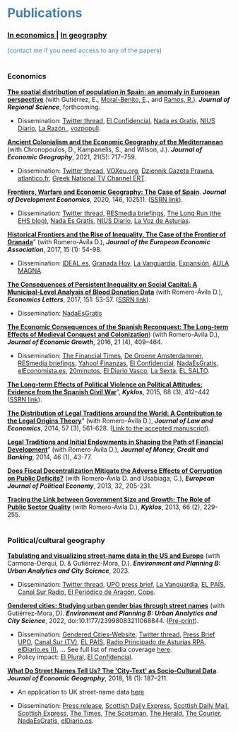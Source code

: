 # <span style="color:steelblue"> Publications </span> 
### <a href="#econ"> In economics </a>  | <a href="#cultgeo"> In geography </a>
<span style="color:steelblue"> (contact me if you need access to any of the papers) </span>
<br /> 
<br /> 
### <span style="color:steelblue"> <a id="econ">Economics</a> </span>

[**The spatial distribution of population in Spain: an anomaly in European perspective**](https://onlinelibrary.wiley.com/doi/full/10.1111/jors.12638) (with Gutiérrez, E., [Moral-Benito, E](https://moralbenito.weebly.com/)., and [Ramos, R.](http://www.robertoramosm.eu/)). ***Journal of Regional Science***, forthcoming. 

* Dissemination: [Twitter thread](https://twitter.com/OtoPeralias/status/1633040749150216192), [El Confidencial](https://www.elconfidencial.com/espana/2023-03-16/espana-vacia-no-estuvo-llena-excepcionalidad_3592855), [Nada es Gratis](https://nadaesgratis.es/admin/spain-is-different-la-anomalia-espanola-en-la-distribucion-espacial-de-la-poblacion), [NIUS Diario](https://www.niusdiario.es/sociedad/anomalia-europea-espana-vacia-origen-reconquista-causa-poblacion-baja-densidad_18_3006420026.html), [La Razón.](https://www.larazon.es/economia/20210110/6jbova3gyvbcxggjmzc3vhswai.html), [vozpopuli](https://www.vozpopuli.com/opinion/ciudad-quince-minutos-ya-existe.html).

[**Ancient Colonialism and the Economic Geography of the Mediterranean**](https://academic.oup.com/joeg/advance-article/doi/10.1093/jeg/lbaa028/6043095?guestAccessKey=5df7fe12-7201-488b-a282-a9b02ee0a328) (with Chronopoulos, D., Kampanelis, S., and Wilson, J.). ***Journal of Economic Geography***, 2021, 21(5): 717–759.

* Dissemination: [Twitter thread](https://twitter.com/OtoPeralias/status/1343498604972044291), [VOXeu.org](https://voxeu.org/article/economic-impact-ancient-colonisation), [Dziennik Gazeta Prawna](https://biznes.gazetaprawna.pl/artykuly/8079833,determinizm-w-historii-kolonizacja-wos.html), [atlantico.fr](https://atlantico.fr/article/decryptage/grecs-etrusques-pheniciens---quand-l-impact-de-colonisations-multimillenaires-se-revele-positif-aujourd-hui-pour-les-zones-concernees-daniel-oto-peralias), [Greek National TV Channel ERT](https://youtu.be/lAYjRQwB-F4).

[**Frontiers, Warfare and Economic Geography: The Case of Spain**](https://doi.org/10.1016/j.jdeveco.2020.102511). ***Journal of Development Economics***, 2020, 146, 102511. ([SSRN link](https://papers.ssrn.com/sol3/papers.cfm?abstract_id=2930860)).

* Dissemination: [Twitter thread](https://twitter.com/OtoPeralias/status/1270290096105938946), [RESmedia briefings](https://www.res.org.uk/resources-page/medieval-origins-of-spain--s-economic-geography.html), [The Long Run (the EHS blog)](https://ehsthelongrun.net/2018/05/22/medieval-origins-of-spains-economic-geography/), [Nada Es Gratis](https://nadaesgratis.es/admin/las-raices-historicas-de-los-patrones-de-poblamiento-en-espana), [NIUS Diario](https://www.niusdiario.es/sociedad/anomalia-europea-espana-vacia-origen-reconquista-causa-poblacion-baja-densidad_18_3006420026.html), [La Voz de Asturias](https://www.lavozdeasturias.es/noticia/asturias/2020/09/18/influyo-reconquista-densidad-poblacion-asturias/00031600450243951465609.htm).

[**Historical Frontiers and the Rise of Inequality. The Case of the Frontier of Granada**](https://doi.org/10.1093/jeea/jvw004)” (with Romero-Ávila D.), ***Journal of the European Economic Association***, 2017, 15 (1): 54-98.

* Dissemination: [IDEAL.es](https://www.ideal.es/granada/201702/16/estudio-dice-frontera-reino-20170216181445.html), [Granada Hoy](https://www.granadahoy.com/vivir/desigual-herencia-BReino-NazariB_0_1112588801.html), [La Vanguardia](https://www.lavanguardia.com/local/sevilla/20170216/4273534379/estudio-constata-frontera-reino-de-granada-genero-desigualdades-en-andalucia.html), [Expansión](https://drive.google.com/file/d/17oZomPe-HTcHzFBLk7JRmagiX4Oq5vSj/view?usp=sharing), [AULA MAGNA](https://www.aulamagna.com.es/analizan-los-efectos-de-la-frontera-de-granada/).

[**The Consequences of Persistent Inequality on Social Capital: A Municipal-Level Analysis of Blood Donation Data**](https://doi.org/10.1016/j.econlet.2016.11.037) (with Romero-Ávila D.), ***Economics Letters***, 2017, 151: 53-57. ([SSRN link](https://papers.ssrn.com/sol3/papers.cfm?abstract_id=2876530)).

* Dissemination: [NadaEsGratis](https://nadaesgratis.es/admin/desigualdad-y-capital-social)

[**The Economic Consequences of the Spanish Reconquest: The Long-term Effects of Medieval Conquest and Colonization**](https://link.springer.com/epdf/10.1007/s10887-016-9132-9?author_access_token=IS7RoBJm31_HDLgtHrAGHfe4RwlQNchNByi7wbcMAY4GJZuXH_mmfoR4foSqObl9AulgYLLhpDsZj6_1tt7NIV4B8u7cnpUacOjDCUS4P3nCleZ7RNQT9DJK5P0nD9eYk2MGSQ_AGObuSx2rt4E2jQ%3D%3D)) (with Romero-Ávila D.), ***Journal of Economic Growth***, 2016, 21 (4), 409–464.

* Dissemination: [The Financial Times](https://www.ft.com/content/a5d5cca8-ef6f-11e5-aff5-19b4e253664a#axzz43q3m2uSV), [De Groene Amsterdammer](https://www.groene.nl/artikel/de-grootgrondbezitters-houden-zuid-spanje-arm), [RESmedia briefings](https://www.res.org.uk/resources-page/deep-historical-roots-of-modern-inequality--how-the-reconquista-still--shapes-spain--s-economy.html), [Yahoo! Finanzas](https://es.finance.yahoo.com/noticias/la-reconquista-sur-mas-pobre-que-el-norte-105717775.html), [El Confidencial](https://www.elconfidencial.com/economia/2019-10-24/desigualdad-economica-espanola-reconquista-614_2295091/), [NadaEsGratis](https://nadaesgratis.es/fran-beltran/instituciones-desigualdad-y-desarrollo-economico-en-el-muy-largo-plazo-edicion-espanola), [elEconomista.es](https://www.eleconomista.es/espana/noticias/7675741/06/16/Un-estudio-de-la-UPO-establece-que-las-diferencias-provinciales-de-renta-en-Espana-provienen-de-la-Reconquista.html), [20minutos](https://www.20minutos.es/noticia/2786877/0/estudio-upo-establece-que-diferencias-provinciales-renta-espana-provienen-reconquista/), [El Diario Vasco](https://blogs.diariovasco.com/ekonomiaren-plaza/2017/03/07/las-diferencias-de-renta-entre-las-comunidades-autonomas-y-la-velocidad-de-la-reconquista/), [La Sexta](https://www.lasexta.com/noticias/nacional/elecciones-andalucia/economia-divide-dos-espanas-que-estan-andalucia-pueblos-mas-pobres_202206046299d0621d1a9700019dc7e4.html), [EL SALTO](https://www.elsaltodiario.com/analisis/juan-laborda-razones-historicas-actual-desigualdad-renta-espana).

[**The Long-term Effects of Political Violence on Political Attitudes: Evidence from the Spanish Civil War**](https://doi.org/10.1111/kykl.12089)”, ***Kyklos***, 2015, 68 (3), 412–442 ([SSRN link](https://papers.ssrn.com/sol3/papers.cfm?abstract_id=2597118)).

[**The Distribution of Legal Traditions around the World: A Contribution to the Legal Origins Theory**](https://www.jstor.org/stable/10.1086/676556)” (with Romero-Ávila D.), ***Journal of Law and Economics***, 2014, 57 (3), 561-628. ([Link to the accepted manuscript)](https://research-repository.st-andrews.ac.uk/handle/10023/7408).

[**Legal Traditions and Initial Endowments in Shaping the Path of Financial Development**](https://onlinelibrary.wiley.com/doi/pdf/10.1111/jmcb.12097)” (with Romero-Ávila D.), ***Journal of Money, Credit and Banking***, 2014, 46 (1), 43-77.

[**Does Fiscal Decentralization Mitigate the Adverse Effects of Corruption on Public Deficits?**](https://doi.org/10.1016/j.ejpoleco.2013.07.005 "Persistent link using digital object identifier") (with Romero-Ávila D. and Usabiaga, C.), ***European Journal of Political Economy***, 2013, 32, 205-231.

[**Tracing the Link between Government Size and Growth: The Role of Public Sector Quality**](https://doi.org/10.1111/kykl.12019) (with Romero-Ávila D.), ***Kyklos***, 2013, 66 (2), 229-255.
<br /> 
<br /> 

### <span style="color:steelblue"> <a id="cultgeo">Political/cultural geography</a> </span>

[**Tabulating and visualizing street-name data in the US and Europe**](https://journals.sagepub.com/doi/10.1177/23998083231190711) (with Carmona-Derqui, D. & Gutiérrez-Mora, D.). ***Environment and Planning B: Urban Analytics and City Science***, 2023. 

* Dissemination: [Twitter thread](https://twitter.com/OtoPeralias/status/1618144217980895238), [UPO press brief](https://www.upo.es/upotec/contenidos/noticias/2023/feb/07/investigadores-de-la-upo-crean-un-portal-web-para-/), [La Vanguardia](https://www.lavanguardia.com/local/sevilla/20230203/8730695/investigadores-upo-crean-portal-web-visualizar-nombres-calles-espana-europa-eeuu.html), [EL PAÍS](https://elpais.com/tecnologia/2023-03-01/los-nombres-de-las-calles-nos-retratan-muchas-virgenes-santos-y-nobles-poca-ciencia-y-menos-mujeres-que-hombres.html), [Canal Sur Radio](https://youtu.be/_imh_ciU05g), [El Periódico de Aragón](https://www.elperiodicodearagon.com/aragon/2023/03/02/reflejado-aragon-callejero-espanol-europeo-83986293.html), [Cope](https://www.cope.es/actualidad/espana/noticias/mapa-interactivo-permite-ver-calle-cambiado-nombre-largo-historia-como-llamaba-20230302_2582303).

[**Gendered cities: Studying urban gender bias through street names**](https://doi.org/10.1177/23998083211068844) (with Gutiérrez-Mora, D). ***Environment and Planning B: Urban Analytics and City Science***, 2022, doi:10.1177/23998083211068844. ([Pre-print](https://osf.io/b9n4k/)).

* Dissemination: [Gendered Cities-Website](https://en.stnameslab.com/gendered-cities/), [Twitter thread](https://twitter.com/OtoPeralias/status/1368181433886535688), [Press Brief UPO](https://www.upo.es/diario/ciencia/2022/09/el-callejero-espanol-radiografiado-solo-un-127-de-las-calles-tiene-nombre-de-mujer/), [Canal Sur (TV)](https://youtu.be/lpULSbgtWjM), [EL PAÍS](https://elpais.com/ciencia/2021-06-30/el-machismo-esta-en-las-calles.html), [Radio Principado de Asturias RPA](https://youtu.be/SCiFa6zMKjU), [elDiario.es (I)](https://www.eldiario.es/andalucia/radiografia-callejero-espanol-12-7-calles-nombre-mujer_1_9543698.html), ... See full list of media coverage [here](https://en.stnameslab.com/media-coverage/).
* Policy impact: [El Plural](https://www.elplural.com/politica/espana/psoe-presentara-valencia-apuesta-urbanismo-genero-callejero-igualitario_309249102), [El Confidencial](https://www.elconfidencial.com/espana/2023-04-13/psoe-paridad-callejeros-programa-electoral_3610334/).

[**What Do Street Names Tell Us? The 'City-Text' as Socio-Cultural Data**](https://doi.org/10.1093/jeg/lbx030). ***Journal of Economic Geography***, 2018, 18 (1): 187–211.  

* An application to UK street-name data [here](https://papers.ssrn.com/sol3/papers.cfm?abstract_id=3063381)

* Dissemination: [Press release](https://news.st-andrews.ac.uk/archive/street-names-indicate-how-scottish-you-feel/), [Scottish Daily Express](https://www.express.co.uk/scotland/880107/Street-name-Scotland-research-academics), [Scottish Daily Mail](https://www.pressreader.com/uk/scottish-daily-mail/20171116/281874413697570), [Scottish Express](https://www.express.co.uk/scotland/880107/Street-name-Scotland-research-academics), [The Times](https://www.thetimes.co.uk/article/a-street-name-can-affect-how-scottish-you-feel-766knbjj8), [The Scotsman](https://www.scotsman.com/news/uk-news/research-finds-your-street-name-shows-how-scottish-you-feel-594770), [The Herald](https://www.heraldscotland.com/news/15662442.st-andrews-university-research-shows-british-street-names-make-residents-feel-less-scottish/), [The Courier](https://www.thecourier.co.uk/fp/news/local/fife/545546/british-street-names-influence-scottish-identity/), [NadaEsGratis](https://nadaesgratis.es/admin/que-nos-dicen-los-nombres-de-las-calles-y-por-que-es-interesante-para-las-ciencias-sociales), [elDiario.es](https://www.eldiario.es/economia/bbva-logro-llamar-calle-azul-vias-cambiaron-nombre-motivos-economicos_1_6151703.html).
